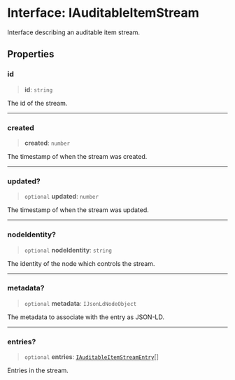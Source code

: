 # Interface: IAuditableItemStream

Interface describing an auditable item stream.

## Properties

### id

> **id**: `string`

The id of the stream.

***

### created

> **created**: `number`

The timestamp of when the stream was created.

***

### updated?

> `optional` **updated**: `number`

The timestamp of when the stream was updated.

***

### nodeIdentity?

> `optional` **nodeIdentity**: `string`

The identity of the node which controls the stream.

***

### metadata?

> `optional` **metadata**: `IJsonLdNodeObject`

The metadata to associate with the entry as JSON-LD.

***

### entries?

> `optional` **entries**: [`IAuditableItemStreamEntry`](IAuditableItemStreamEntry.md)[]

Entries in the stream.
